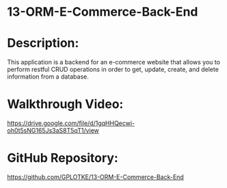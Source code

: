 # 13-ORM-E-Commerce-Back-End


# Description:

This application is a backend for an e-commerce website that allows you to perform restful CRUD operations in order to get, update, create, and delete information from a database.


# Walkthrough Video:

https://drive.google.com/file/d/1gqHHQecwi-oh0t5sNG165Js3aS8T5qT1/view


# GitHub Repository:

https://github.com/GPLOTKE/13-ORM-E-Commerce-Back-End